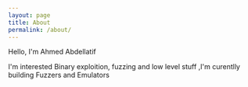 ```yaml
---
layout: page
title: About
permalink: /about/
---
```


Hello, I'm Ahmed Abdellatif 

I'm interested Binary exploition, fuzzing and low level stuff ,I'm curentlly building Fuzzers and Emulators 